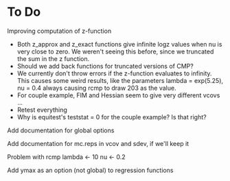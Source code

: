 # To Do

Improving computation of z-function
* Both z_approx and z_exact functions give infinite logz values when nu is
  very close to zero. We weren't seeing this before, since we truncated the
  sum in the z function.
* Should we add back functions for truncated versions of CMP?
* We currently don't throw errors if the z-function evaluates to infinity.
  This causes some weird results, like the parameters lambda = exp(5.25),
  nu = 0.4 always causing rcmp to draw 203 as the value.
* For couple example, FIM and Hessian seem to give very different vcovs ...
* Retest everything
* Why is equitest's teststat = 0 for the couple example? Is that right?

Add documentation for global options

Add documentation for mc.reps in vcov and sdev, if we'll keep it

Problem with rcmp
lambda <- 10
nu <- 0.2

Add ymax as an option (not global) to regression functions

